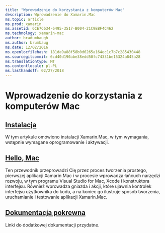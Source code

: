 ```yaml
---
title: "Wprowadzenie do korzystania z komputerów Mac"
description: Wprowadzenie do Xamarin.Mac
ms.topic: article
ms.prod: xamarin
ms.assetid: 6CE7C634-6495-3517-B004-21C9EBF4C462
ms.technology: xamarin-mac
author: bradumbaugh
ms.author: brumbaug
ms.date: 12/02/2016
ms.openlocfilehash: 181da9a88f58b0d6265a164ec1c7b7c285430448
ms.sourcegitcommit: 6cd40d190abe38edd50fc74331be15324a845a28
ms.translationtype: MT
ms.contentlocale: pl-PL
ms.lasthandoff: 02/27/2018
---
```

# <a name="getting-started-with-mac"></a>Wprowadzenie do korzystania z komputerów Mac

##  <a name="installationmacget-startedinstallationmd"></a>[Instalacja](~/mac/get-started/installation.md)

W tym artykule omówiono instalacji Xamarin.Mac, w tym wymagania, wstępnie wymagane oprogramowanie i aktywacji.

##  <a name="hello-macmacget-startedhello-macmd"></a>[Hello, Mac](~/mac/get-started/hello-mac.md)

Ten przewodnik przeprowadzi Cię przez proces tworzenia prostego, pierwszej aplikacji Xamarin.Mac i w procesie wprowadza łańcuch narzędzi rozwoju, w tym programu Visual Studio for Mac, Xcode i konstruktora interfejsu. Również wprowadza gniazda i akcji, które ujawnia kontrolek interfejsu użytkownika do kodu, a na koniec go ilustruje sposób tworzenia, uruchamianie i testowanie aplikacji Xamarin.Mac.

##  <a name="related-documentationmacget-startedrelatedmd"></a>[Dokumentacja pokrewna](~/mac/get-started/related.md)

Linki do dodatkowej dokumentacji przydatne.
